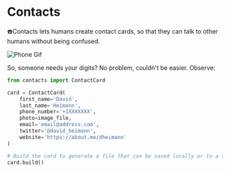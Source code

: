 # Contacts
☎️Contacts lets humans create contact cards, so that they can talk to other humans without being confused. 

![Phone Gif](https://media.giphy.com/media/yPhqlJccIOaru/giphy.gif)

So, someone needs your digits? No problem, couldn't be easier. Observe:

```python
from contacts import ContactCard

card = ContactCard(
    first_name='David',
    last_name='Heimann',
    phone_number='+1XXXXXXX',
    photo=image_file,
    email='email@address.com',
    twitter='@david_heimann',
    website='https://about.me/dheimann'
)

# Build the card to generate a file that can be saved locally or to a server of your choosing.
card.build()
```